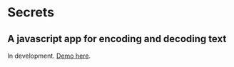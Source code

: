 # Secrets

## A javascript app for encoding and decoding text

In development. [Demo here](//jessejackson.github.io/secrets).
